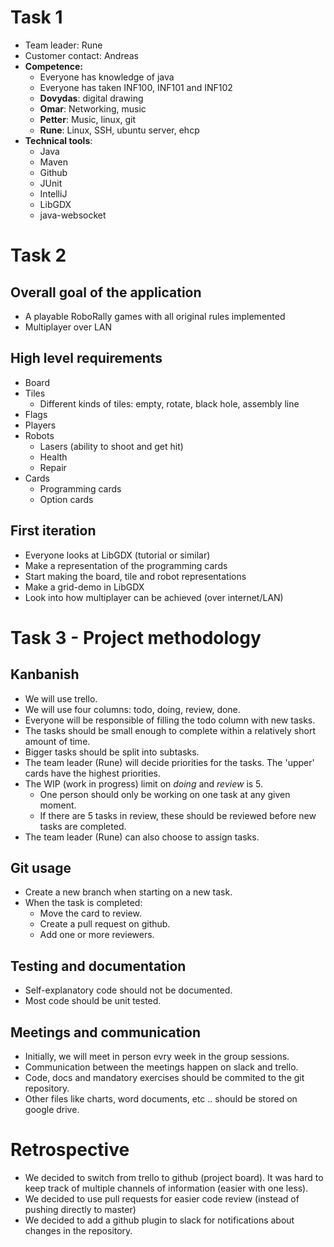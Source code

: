 # Task 1 
* Team leader: Rune
* Customer contact: Andreas
* **Competence:**
    * Everyone has knowledge of java
    * Everyone has taken INF100, INF101 and INF102
    * **Dovydas**: digital drawing
    * **Omar**: Networking, music
    * **Petter**: Music, linux, git
    * **Rune**: Linux, SSH, ubuntu server, ehcp
* **Technical tools**:
    * Java
    * Maven
    * Github
    * JUnit
    * IntelliJ
    * LibGDX
    * java-websocket

# Task 2
## Overall goal of the application
* A playable RoboRally games with all original rules implemented
* Multiplayer over LAN

## High level requirements
* Board
* Tiles
    * Different kinds of tiles: empty, rotate, black hole, assembly line
* Flags
* Players
* Robots
    * Lasers (ability to shoot and get hit)
    * Health
    * Repair
* Cards
    * Programming cards
    * Option cards

## First iteration
* Everyone looks at LibGDX (tutorial or similar)
* Make a representation of the programming cards
* Start making the board, tile and robot representations
* Make a grid-demo in LibGDX
* Look into how multiplayer can be achieved (over internet/LAN)

# Task 3 - Project methodology
## Kanbanish
* We will use trello.
* We will use four columns: todo, doing, review, done.
* Everyone will be responsible of filling the todo column with new tasks.
* The tasks should be small enough to complete within a relatively short amount of time.
* Bigger tasks should be split into subtasks.
* The team leader (Rune) will decide priorities for the tasks. The 'upper' cards have the highest priorities.
* The WIP (work in progress) limit on *doing* and *review* is 5.
    * One person should only be working on one task at any given moment.
    * If there are 5 tasks in review, these should be reviewed before new tasks are completed.
* The team leader (Rune) can also choose to assign tasks.

## Git usage
* Create a new branch when starting on a new task.
* When the task is completed:
    * Move the card to review.
    * Create a pull request on github.
    * Add one or more reviewers.

## Testing and documentation
* Self-explanatory code should not be documented.
* Most code should be unit tested.

## Meetings and communication
* Initially, we will meet in person evry week in the group sessions.
* Communication between the meetings happen on slack and trello.
* Code, docs and mandatory exercises should be commited to the git repository.
* Other files like charts, word documents, etc .. should be stored on google drive.

# Retrospective
* We decided to switch from trello to github (project board). It was hard to keep track of multiple channels of information (easier with one less).
* We decided to use pull requests for easier code review (instead of pushing directly to master)
* We decided to add a github plugin to slack for notifications about changes in the repository.
